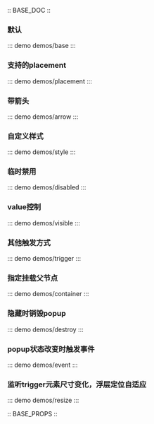 :: BASE_DOC ::

### 默认
::: demo demos/base
:::

### 支持的placement
::: demo demos/placement
:::

### 带箭头
::: demo demos/arrow
:::

### 自定义样式
::: demo demos/style
:::

### 临时禁用
::: demo demos/disabled
:::

### value控制
::: demo demos/visible
:::

### 其他触发方式
::: demo demos/trigger
:::

### 指定挂载父节点
::: demo demos/container
:::

### 隐藏时销毁popup
::: demo demos/destroy 
:::

### popup状态改变时触发事件
::: demo demos/event 
:::

### 监听trigger元素尺寸变化，浮层定位自适应
::: demo demos/resize 
:::

:: BASE_PROPS ::
